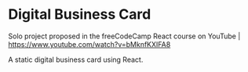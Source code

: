 # Digital Business Card

Solo project proposed in the freeCodeCamp React course on YouTube | https://www.youtube.com/watch?v=bMknfKXIFA8

A static digital business card using React.
